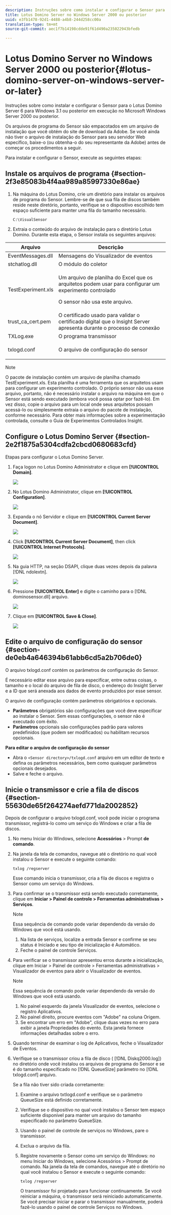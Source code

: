 ```yaml
---
description: Instruções sobre como instalar e configurar o Sensor para o Lotus Domino Server 6 para Windows 3.1 ou posterior em execução no Microsoft Windows Server 2000 ou posterior.
title: Lotus Domino Server no Windows Server 2000 ou posterior
uuid: e3fb1478-92d1-4488-a4b8-244d258cc00a
translation-type: tm+mt
source-git-commit: aec1f7b14198cdde91f61d490a235022943bfedb

---
```



# Lotus Domino Server no Windows Server 2000 ou posterior{#lotus-domino-server-on-windows-server-or-later}

Instruções sobre como instalar e configurar o Sensor para o Lotus Domino Server 6 para Windows 3.1 ou posterior em execução no Microsoft Windows Server 2000 ou posterior.

Os arquivos de programa do Sensor são empacotados em um arquivo de instalação que você obtém do site de download da Adobe. Se você ainda não tiver o arquivo de instalação do Sensor para seu servidor Web específico, baixe-o (ou obtenha-o do seu representante da Adobe) antes de começar os procedimentos a seguir.

Para instalar e configurar o Sensor, execute as seguintes etapas:

## Instale os arquivos de programa {#section-2f3e85083b4f4aa989a85997330e86ae}

1. Na máquina do Lotus Domino, crie um diretório para instalar os arquivos de programa do Sensor. Lembre-se de que sua fila de discos também reside neste diretório, portanto, verifique se o dispositivo escolhido tem espaço suficiente para manter uma fila do tamanho necessário.

   ```
   C:\VisualSensor
   ```

1. Extraia o conteúdo do arquivo de instalação para o diretório Lotus Domino. Durante esta etapa, o Sensor instala os seguintes arquivos:

<table id="table_ABFF5F92271B4F3CB0AC68DAB6A5709F"> 
 <thead> 
  <tr> 
   <th colname="col1" class="entry"> Arquivo </th> 
   <th colname="col2" class="entry"> Descrição </th> 
  </tr> 
 </thead>
 <tbody> 
  <tr> 
   <td colname="col1"> EventMessages.dll </td> 
   <td colname="col2"> Mensagens do Visualizador de eventos </td> 
  </tr> 
  <tr> 
   <td colname="col1"> stchatlog.dll </td> 
   <td colname="col2"> O módulo do coletor </td> 
  </tr> 
  <tr> 
   <td colname="col1"> <p>TestExperiment.xls </p> </td> 
   <td colname="col2"> <p>Um arquivo de planilha do Excel que os arquitetos podem usar para configurar um experimento controlado </p> <p>O sensor não usa este arquivo. </p> </td> 
  </tr> 
  <tr> 
   <td colname="col1"> trust_ca_cert.pem </td> 
   <td colname="col2"> O certificado usado para validar o certificado digital que o Insight Server apresenta durante o processo de conexão </td> 
  </tr> 
  <tr> 
   <td colname="col1"> TXLog.exe </td> 
   <td colname="col2"> O programa transmissor </td> 
  </tr> 
  <tr> 
   <td colname="col1"> <p>txlogd.conf </p> </td> 
   <td colname="col2"> O arquivo de configuração do sensor </td> 
  </tr> 
 </tbody> 
</table>

>[!NOTE]
>
>O pacote de instalação contém um arquivo de planilha chamado TestExperiment.xls. Esta planilha é uma ferramenta que os arquitetos usam para configurar um experimento controlado. O próprio sensor não usa esse arquivo, portanto, não é necessário instalar o arquivo na máquina em que o Sensor está sendo executado (embora você possa optar por fazê-lo). Em vez disso, copie o arquivo para um local onde seus arquitetos possam acessá-lo ou simplesmente extraia o arquivo do pacote de instalação, conforme necessário. Para obter mais informações sobre a experimentação controlada, consulte o Guia de Experimentos Controlados Insight.

## Configure o Lotus Domino Server {#section-2e2f1875a5304cdfa2cbcd0680683cfd}

Etapas para configurar o Lotus Domino Server.

1. Faça logon no Lotus Domino Administrator e clique em **[!UICONTROL Domain]**.

   ![](assets/dom_svr1.png)

1. No Lotus Domino Administrator, clique em **[!UICONTROL Configuration]**.

   ![](assets/dom_svr2.png)

1. Expanda o nó Servidor e clique em **[!UICONTROL Current Server Document]**.

   ![](assets/dom_svr3.png)

1. Click **[!UICONTROL Current Server Document]**, then click **[!UICONTROL Internet Protocols]**.

   ![](assets/dom_svr4.png)

1. Na guia HTTP, na seção DSAPI, clique duas vezes depois da palavra [!DNL ndolextn].

   ![](assets/dom_svr5.png)

1. Pressione **[!UICONTROL Enter]** e digite o caminho para o [!DNL dominosensor.dll] arquivo.

   ![](assets/dom_svr6.png)

1. Clique em **[!UICONTROL Save & Close]**.

   ![](assets/dom_svr7.png)

## Edite o arquivo de configuração do sensor {#section-de0eb4a646394b61abb6cd5a2b706de0}

O arquivo txlogd.conf contém os parâmetros de configuração do Sensor.

É necessário editar esse arquivo para especificar, entre outras coisas, o tamanho e o local do arquivo de fila de disco, o endereço do Insight Server e a ID que será anexada aos dados de evento produzidos por esse sensor.

O arquivo de configuração contém parâmetros obrigatórios e opcionais.

* **Parâmetros** obrigatórios são configurações que você deve especificar ao instalar o Sensor. Sem essas configurações, o sensor não é executado com êxito.
* **Parâmetros** opcionais são configurações padrão para valores predefinidos (que podem ser modificados) ou habilitam recursos opcionais.

**Para editar o arquivo de configuração do sensor**

* Abra o `<Sensor directory>/txlogd.conf` arquivo em um editor de texto e defina os parâmetros necessários, bem como quaisquer parâmetros opcionais desejados.
* Salve e feche o arquivo.

## Inicie o transmissor e crie a fila de discos {#section-55630de65f264274aefd771da2002852}

Depois de configurar o arquivo txlogd.conf, você pode iniciar o programa transmissor, registrá-lo como um serviço do Windows e criar a fila de discos.

1. No menu Iniciar do Windows, selecione **Acessórios** > Prompt **de comando**.

1. Na janela da tela de comandos, navegue até o diretório no qual você instalou o Sensor e execute o seguinte comando:

   ```
   txlog /regserver
   ```

   Esse comando inicia o transmissor, cria a fila de discos e registra o Sensor como um serviço do Windows.

1. Para confirmar se o transmissor está sendo executado corretamente, clique em **Iniciar > Painel de controle > Ferramentas administrativas > Serviços**.

   >[!NOTE]
   >
   >Essa sequência de comando pode variar dependendo da versão do Windows que você está usando.

   1. Na lista de serviços, localize a entrada Sensor e confirme se seu status é Iniciado e seu tipo de inicialização é Automático.
   1. Feche o painel de controle Serviços.

1. Para verificar se o transmissor apresentou erros durante a inicialização, clique em Iniciar > Painel de controle > Ferramentas administrativas > Visualizador de eventos para abrir o Visualizador de eventos.

   >[!NOTE]
   >
   >Essa sequência de comando pode variar dependendo da versão do Windows que você está usando.

   1. No painel esquerdo da janela Visualizador de eventos, selecione o registro Aplicativos.
   1. No painel direito, procure eventos com &quot;Adobe&quot; na coluna Origem.
   1. Se encontrar um erro em &quot;Adobe&quot;, clique duas vezes no erro para exibir a janela Propriedades do evento. Esta janela fornece informações detalhadas sobre o erro.

1. Quando terminar de examinar o log de Aplicativos, feche o Visualizador de Eventos.
1. Verifique se o transmissor criou a fila de disco ( [!DNL Diskq2000.log]) no diretório onde você instalou os arquivos de programa do Sensor e se é do tamanho especificado no [!DNL QueueSize] parâmetro no [!DNL txlogd.conf] arquivo.

   Se a fila não tiver sido criada corretamente:

   1. Examine o arquivo txtlogd.conf e verifique se o parâmetro QueueSize está definido corretamente.
   1. Verifique se o dispositivo no qual você instalou o Sensor tem espaço suficiente disponível para manter um arquivo do tamanho especificado no parâmetro QueueSize.
   1. Usando o painel de controle de serviços no Windows, pare o transmissor.
   1. Exclua o arquivo da fila.
   1. Registre novamente o Sensor como um serviço do Windows: no menu Iniciar do Windows, selecione Acessórios > Prompt de comando. Na janela da tela de comandos, navegue até o diretório no qual você instalou o Sensor e execute o seguinte comando:

      ```
      txlog /regserver
      ```

      O transmissor foi projetado para funcionar continuamente. Se você reiniciar a máquina, o transmissor será reiniciado automaticamente. Se você precisar iniciar e parar o transmissor manualmente, poderá fazê-lo usando o painel de controle Serviços no Windows.

